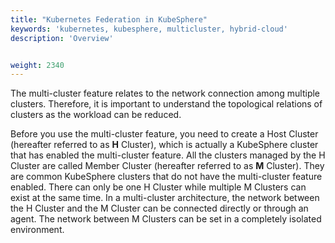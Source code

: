 ```yaml
---
title: "Kubernetes Federation in KubeSphere"
keywords: 'kubernetes, kubesphere, multicluster, hybrid-cloud'
description: 'Overview'


weight: 2340
---
```


The multi-cluster feature relates to the network connection among multiple clusters. Therefore, it is important to understand the topological relations of clusters as the workload can be reduced.

Before you use the multi-cluster feature, you need to create a Host Cluster (hereafter referred to as **H** Cluster), which is actually a KubeSphere cluster that has enabled the multi-cluster feature. All the clusters managed by the H Cluster are called Member Cluster (hereafter referred to as **M** Cluster). They are common KubeSphere clusters that do not have the multi-cluster feature enabled. There can only be one H Cluster while multiple M Clusters can exist at the same time. In a multi-cluster architecture, the network between the H Cluster and the M Cluster can be connected directly or through an agent. The network between M Clusters can be set in a completely isolated environment.
